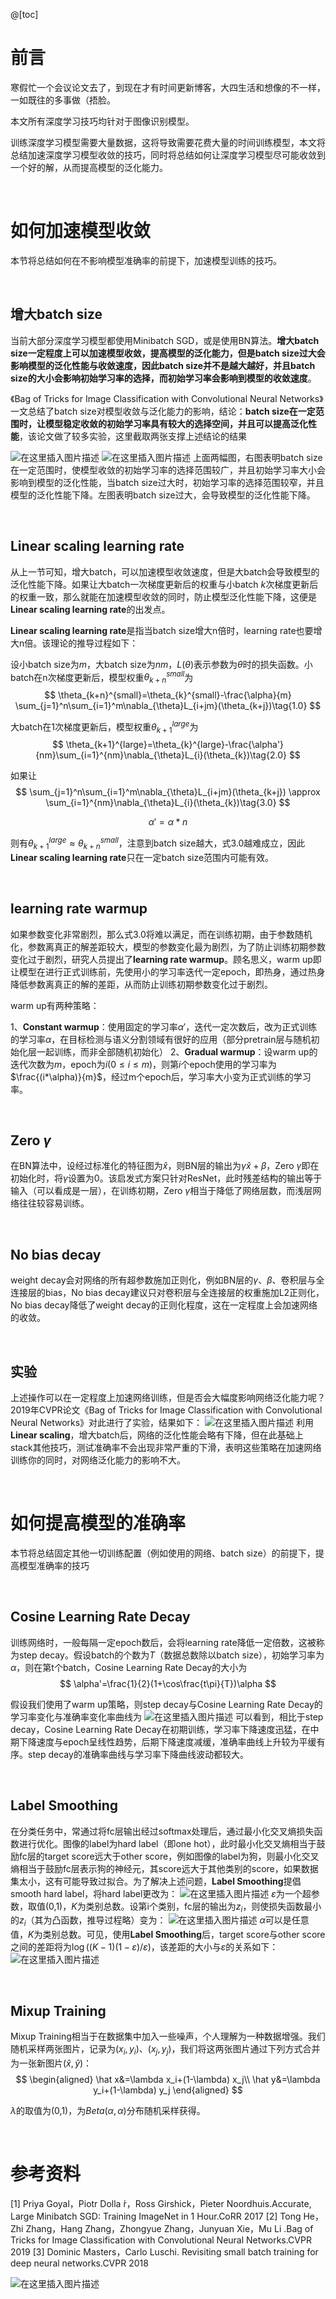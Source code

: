 ﻿
@[toc]

# 前言
寒假忙一个会议论文去了，到现在才有时间更新博客，大四生活和想像的不一样，一如既往的多事做（捂脸。

本文所有深度学习技巧均针对于图像识别模型。

训练深度学习模型需要大量数据，这将导致需要花费大量的时间训练模型，本文将总结加速深度学习模型收敛的技巧，同时将总结如何让深度学习模型尽可能收敛到一个好的解，从而提高模型的泛化能力。

<br>

# 如何加速模型收敛
本节将总结如何在不影响模型准确率的前提下，加速模型训练的技巧。

<br>

## 增大batch size
当前大部分深度学习模型都使用Minibatch SGD，或是使用BN算法。**增大batch size一定程度上可以加速模型收敛，提高模型的泛化能力，但是batch size过大会影响模型的泛化性能与收敛速度，因此batch size并不是越大越好，并且batch size的大小会影响初始学习率的选择，而初始学习率会影响到模型的收敛速度**。

《Bag of Tricks for Image Classification with Convolutional Neural Networks》一文总结了batch size对模型收敛与泛化能力的影响，结论：**batch size在一定范围时，让模型稳定收敛的初始学习率具有较大的选择空间，并且可以提高泛化性能**，该论文做了较多实验，这里截取两张支撑上述结论的结果

![在这里插入图片描述](https://img-blog.csdnimg.cn/20200328090504770.png?x-oss-process=image/watermark,type_ZmFuZ3poZW5naGVpdGk,shadow_10,text_aHR0cHM6Ly9ibG9nLmNzZG4ubmV0L2RoYWl1ZGE=,size_16,color_FFFFFF,t_70#pic_center)
![在这里插入图片描述](https://img-blog.csdnimg.cn/20200328090522282.png?x-oss-process=image/watermark,type_ZmFuZ3poZW5naGVpdGk,shadow_10,text_aHR0cHM6Ly9ibG9nLmNzZG4ubmV0L2RoYWl1ZGE=,size_16,color_FFFFFF,t_70#pic_center)
上面两幅图，右图表明batch size在一定范围时，使模型收敛的初始学习率的选择范围较广，并且初始学习率大小会影响到模型的泛化性能，当batch size过大时，初始学习率的选择范围较窄，并且模型的泛化性能下降。左图表明batch size过大，会导致模型的泛化性能下降。

<br>

## Linear scaling learning rate
从上一节可知，增大batch，可以加速模型收敛速度，但是大batch会导致模型的泛化性能下降。如果让大batch一次梯度更新后的权重与小batch $k$次梯度更新后的权重一致，那么就能在加速模型收敛的同时，防止模型泛化性能下降，这便是**Linear scaling learning rate**的出发点。

**Linear scaling learning rate**是指当batch size增大n倍时，learning rate也要增大n倍。该理论的推导过程如下：

设小batch size为$m$，大batch size为$nm$，$L(\theta)$表示参数为$\theta$时的损失函数。小batch在n次梯度更新后，模型权重$\theta_{k+n}^{small}$为
$$
\theta_{k+n}^{small}=\theta_{k}^{small}-\frac{\alpha}{m} \sum_{j=1}^n\sum_{i=1}^m\nabla_{\theta}L_{i+jm}(\theta_{k+j})\tag{1.0}
$$

大batch在1次梯度更新后，模型权重$\theta_{k+1}^{large}$为
$$
\theta_{k+1}^{large}=\theta_{k}^{large}-\frac{\alpha'}{nm}\sum_{i=1}^{nm}\nabla_{\theta}L_{i}(\theta_{k})\tag{2.0}
$$

如果让
$$
\sum_{j=1}^n\sum_{i=1}^m\nabla_{\theta}L_{i+jm}(\theta_{k+j}) \approx \sum_{i=1}^{nm}\nabla_{\theta}L_{i}(\theta_{k})\tag{3.0}
$$

$$
\alpha'=\alpha*n\tag{4.0}
$$

则有$\theta_{k+1}^{large} \approx \theta_{k+n}^{small}$，注意到batch size越大，式3.0越难成立，因此**Linear scaling learning rate**只在一定batch size范围内可能有效。

<br>

## learning rate warmup
如果参数变化非常剧烈，那么式3.0将难以满足，而在训练初期，由于参数随机化，参数离真正的解差距较大，模型的参数变化最为剧烈，为了防止训练初期参数变化过于剧烈，研究人员提出了**learning rate warmup**。顾名思义，warm up即让模型在进行正式训练前，先使用小的学习率迭代一定epoch，即热身，通过热身降低参数离真正的解的差距，从而防止训练初期参数变化过于剧烈。

warm up有两种策略：

1、**Constant warmup**：使用固定的学习率$\alpha'$，迭代一定次数后，改为正式训练的学习率$\alpha$，在目标检测与语义分割领域有很好的应用（部分pretrain层与随机初始化层一起训练，而非全部随机初始化）
2、**Gradual warmup**：设warm up的迭代次数为$m$，epoch为$i$($0\leq i\leq m$)，则第$i$个epoch使用的学习率为$\frac{(i*\alpha)}{m}$，经过m个epoch后，学习率大小变为正式训练的学习率。

<br>

## Zero $γ$
在BN算法中，设经过标准化的特征图为$\hat{x}$，则BN层的输出为$γ\hat{x}+\beta$，Zero $γ$即在初始化时，将$γ$设置为0。该启发式方案只针对ResNet，此时残差结构的输出等于输入（可以看成是一层），在训练初期，Zero $γ$相当于降低了网络层数，而浅层网络往往较容易训练。

<br>

## No bias decay
weight decay会对网络的所有超参数施加正则化，例如BN层的$γ、\beta$、卷积层与全连接层的bias，No bias decay建议只对卷积层与全连接层的权重施加L2正则化，No bias decay降低了weight decay的正则化程度，这在一定程度上会加速网络的收敛。

<br>

## 实验
上述操作可以在一定程度上加速网络训练，但是否会大幅度影响网络泛化能力呢？2019年CVPR论文《Bag of Tricks for Image Classification with Convolutional Neural Networks》对此进行了实验，结果如下：
![在这里插入图片描述](https://img-blog.csdnimg.cn/20200328160513899.png?x-oss-process=image/watermark,type_ZmFuZ3poZW5naGVpdGk,shadow_10,text_aHR0cHM6Ly9ibG9nLmNzZG4ubmV0L2RoYWl1ZGE=,size_16,color_FFFFFF,t_70#pic_center)
利用**Linear scaling**，增大batch后，网络的泛化性能会略有下降，但在此基础上stack其他技巧，测试准确率不会出现非常严重的下滑，表明这些策略在加速网络训练你的同时，对网络泛化能力的影响不大。

<br>

# 如何提高模型的准确率
本节将总结固定其他一切训练配置（例如使用的网络、batch size）的前提下，提高模型准确率的技巧

<br>

## Cosine Learning Rate Decay
训练网络时，一般每隔一定epoch数后，会将learning rate降低一定倍数，这被称为step decay。假设batch的个数为$T$（数据总数除以batch size），初始学习率为$\alpha$，则在第t个batch，Cosine Learning Rate Decay的大小为
$$
\alpha'=\frac{1}{2}(1+\cos\frac{t\pi}{T})\alpha
$$

假设我们使用了warm up策略，则step decay与Cosine Learning Rate Decay的学习率变化与准确率变化率曲线为
![在这里插入图片描述](https://img-blog.csdnimg.cn/20200328163319827.png?x-oss-process=image/watermark,type_ZmFuZ3poZW5naGVpdGk,shadow_10,text_aHR0cHM6Ly9ibG9nLmNzZG4ubmV0L2RoYWl1ZGE=,size_16,color_FFFFFF,t_70#pic_center)
可以看到，相比于step decay，Cosine Learning Rate Decay在初期训练，学习率下降速度迅猛，在中期下降速度与epoch呈线性趋势，后期下降速度减缓，准确率曲线上升较为平缓有序。step decay的准确率曲线与学习率下降曲线波动都较大。

<br>

## Label Smoothing
在分类任务中，常通过将fc层输出经过softmax处理后，通过最小化交叉熵损失函数进行优化。图像的label为hard label（即one hot），此时最小化交叉熵相当于鼓励fc层的target score远大于other score，例如图像的label为狗，则最小化交叉熵相当于鼓励fc层表示狗的神经元，其score远大于其他类别的score，如果数据集太小，这有可能导致过拟合。为了解决上述问题，**Label Smoothing**提倡smooth hard label，将hard label更改为：
![在这里插入图片描述](https://img-blog.csdnimg.cn/20200328173909268.png#pic_center)
$\varepsilon$为一个超参数，取值(0,1)，$K$为类别总数。设第i个类别，fc层的输出为$z_i$，则使损失函数最小的$z_i$（其为凸函数，推导过程略）变为：
![在这里插入图片描述](https://img-blog.csdnimg.cn/20200328174133407.png#pic_center)
$\alpha$可以是任意值，$K$为类别总数。可见，使用**Label Smoothing**后，target score与other score之间的差距将为$\log((K-1)(1-\varepsilon)/\varepsilon)$，该差距的大小与$\varepsilon$的关系如下：
![在这里插入图片描述](https://img-blog.csdnimg.cn/20200328174755633.png?x-oss-process=image/watermark,type_ZmFuZ3poZW5naGVpdGk,shadow_10,text_aHR0cHM6Ly9ibG9nLmNzZG4ubmV0L2RoYWl1ZGE=,size_16,color_FFFFFF,t_70#pic_center)

<br>

## Mixup Training
Mixup Training相当于在数据集中加入一些噪声，个人理解为一种数据增强。我们随机采样两张图片，记录为$(x_i,y_i)、(x_j,y_j)$，我们将这两张图片通过下列方式合并为一张新图片$(\hat x,\hat y)$：
$$
\begin{aligned}
\hat x&=\lambda x_i+(1-\lambda) x_j\\
\hat y&=\lambda y_i+(1-\lambda) y_j
\end{aligned}
$$

$\lambda$的取值为(0,1)，为$Beta(\alpha,\alpha)$分布随机采样获得。

<br>


# 参考资料
[1] Priya Goyal，Piotr Dolla ́r，Ross Girshick，Pieter Noordhuis.Accurate, Large Minibatch SGD: Training ImageNet in 1 Hour.CoRR 2017
[2] Tong He，Zhi Zhang，Hang Zhang，Zhongyue Zhang，Junyuan Xie，Mu Li
.Bag of Tricks for Image Classification with Convolutional Neural Networks.CVPR 2019
[3] Dominic Masters，Carlo Luschi. Revisiting small batch training for deep neural networks.CVPR 2018


![在这里插入图片描述](https://img-blog.csdnimg.cn/20200404200312425.png?x-oss-process=image/watermark,type_ZmFuZ3poZW5naGVpdGk,shadow_10,text_aHR0cHM6Ly9ibG9nLmNzZG4ubmV0L2RoYWl1ZGE=,size_16,color_FFFFFF,t_70#pic_center)
